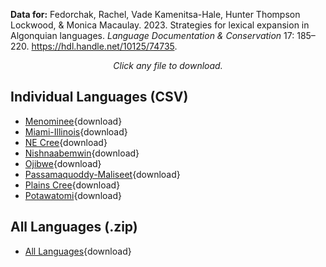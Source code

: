 **Data for:** Fedorchak, Rachel, Vade Kamenitsa-Hale, Hunter Thompson Lockwood, & Monica Macaulay. 2023. Strategies for lexical expansion in Algonquian languages. *Language Documentation & Conservation* 17: 185–220. <https://hdl.handle.net/10125/74735>.

<p style="font-style: italic; text-align: center;">Click any file to download.<p>

## Individual Languages (CSV)

* [Menominee](Lexical_Expansion_Data_Menominee.csv){download}
* [Miami-Illinois](Lexical_Expansion_Data_Miami-Illinois.csv){download}
* [NE Cree](Lexical_Expansion_Data_NE-Cree.csv){download}
* [Nishnaabemwin](Lexical_Expansion_Data_Nishnaabemwin.csv){download}
* [Ojibwe](Lexical_Expansion_Data_Ojibwe-OPD.csv){download}
* [Passamaquoddy-Maliseet](Lexical_Expansion_Data_Pass-Mal.csv){download}
* [Plains Cree](Lexical_Expansion_Data_Plains-Cree.csv){download}
* [Potawatomi](Lexical_Expansion_Data_Potawatomi.csv){download}

## All Languages (.zip)

* [All Languages](all_languages.zip){download}
